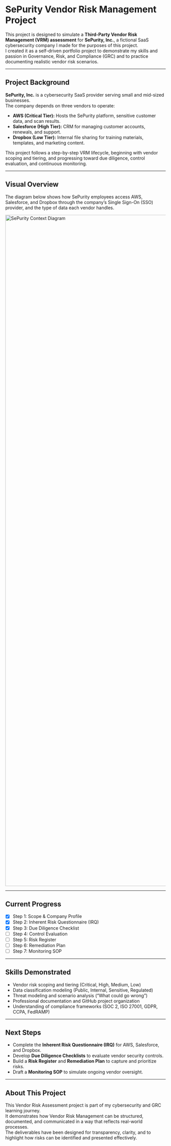 # SePurity Vendor Risk Management Project

This project is designed to simulate a **Third-Party Vendor Risk Management (VRM) assessment** for **SePurity, Inc.**, a fictional SaaS cybersecurity company I made for the purposes of this project.  
I created it as a self-driven portfolio project to demonstrate my skills and passion in Governance, Risk, and Compliance (GRC) and to practice documenting realistic vendor risk scenarios.

---

## Project Background
**SePurity, Inc.** is a cybersecurity SaaS provider serving small and mid-sized businesses.  
The company depends on three vendors to operate:  
- **AWS (Critical Tier):** Hosts the SePurity platform, sensitive customer data, and scan results.  
- **Salesforce (High Tier):** CRM for managing customer accounts, renewals, and support.  
- **Dropbox (Low Tier):** Internal file sharing for training materials, templates, and marketing content.  

This project follows a step-by-step VRM lifecycle, beginning with vendor scoping and tiering, and progressing toward due diligence, control evaluation, and continuous monitoring.

---

## Visual Overview
The diagram below shows how SePurity employees access AWS, Salesforce, and Dropbox through the company’s Single Sign-On (SSO) provider, and the type of data each vendor handles.  

<img width="3000" height="2100" alt="SePurity Context Diagram" src="https://github.com/user-attachments/assets/f60e444e-f7c7-46d8-b7e5-d339e15492af" />

---

## Current Progress
- [x] Step 1: Scope & Company Profile  
- [x] Step 2: Inherent Risk Questionnaire (IRQ)  
- [x] Step 3: Due Diligence Checklist  
- [ ] Step 4: Control Evaluation  
- [ ] Step 5: Risk Register  
- [ ] Step 6: Remediation Plan  
- [ ] Step 7: Monitoring SOP  

---

## Skills Demonstrated
- Vendor risk scoping and tiering (Critical, High, Medium, Low)  
- Data classification modeling (Public, Internal, Sensitive, Regulated)  
- Threat modeling and scenario analysis (“What could go wrong”)  
- Professional documentation and GitHub project organization  
- Understanding of compliance frameworks (SOC 2, ISO 27001, GDPR, CCPA, FedRAMP)  

---

## Next Steps
- Complete the **Inherent Risk Questionnaire (IRQ)** for AWS, Salesforce, and Dropbox.  
- Develop **Due Diligence Checklists** to evaluate vendor security controls.  
- Build a **Risk Register** and **Remediation Plan** to capture and prioritize risks.  
- Draft a **Monitoring SOP** to simulate ongoing vendor oversight.  

---

## About This Project
This Vendor Risk Assessment project is part of my cybersecurity and GRC learning journey.  
It demonstrates how Vendor Risk Management can be structured, documented, and communicated in a way that reflects real-world processes.  
The deliverables have been designed for transparency, clarity, and to highlight how risks can be identified and presented effectively.  

